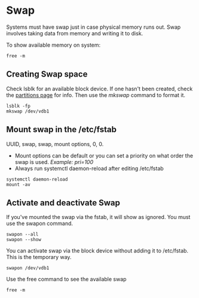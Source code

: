 # Swap

Systems must have swap just in case physical memory runs out. Swap involves taking data from memory and writing it to disk.

To show available memory on system:
```
free -m
```

## Creating Swap space
Check lsblk for an available block device. If one hasn't been created, check the [partitions page](/Storage-Basic/partitions.md) for info.  Then use the _mkswap_ command to format it.
```
lsblk -fp
mkswap /dev/vdb1
```

## Mount swap in the /etc/fstab
UUID, swap, swap, mount options, 0, 0. 
- Mount options can be default or you can set a priority on what order the swap is used. _Example: pri=100_
- Always run systemctl daemon-reload after editing /etc/fstab
```
systemctl daemon-reload
mount -av
```

## Activate and deactivate Swap
If you've mounted the swap via the fstab, it will show as ignored. You must use the swapon command.
```
swapon --all
swapon --show
```

You can activate swap via the block device without adding it to /etc/fstab. This is the temporary way.
```
swapon /dev/vdb1
```

Use the free command to see the available swap
```
free -m
```
